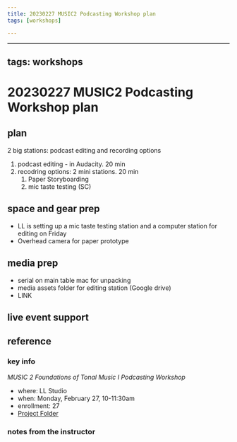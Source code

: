 ```yaml
---
title: 20230227 MUSIC2 Podcasting Workshop plan
tags: [workshops]

---
```


---
tags: workshops
---
# 20230227 MUSIC2 Podcasting Workshop plan

## plan
2 big stations: podcast editing and recording options
1. podcast editing - in Audacity. 20 min
2. recodring options: 2 mini stations. 20 min
    1. Paper Storyboarding
    2. mic taste testing (SC)
## space and gear prep
* LL is setting up a mic taste testing station and a computer station for editing on Friday
* Overhead camera for paper prototype
## media prep
* serial on main table mac for unpacking
* media assets folder for editing station (Google drive)
* LINK
## live event support
## reference
### key info
*MUSIC 2 Foundations of Tonal Music I Podcasting Workshop*
* where: LL Studio 
* when: Monday, February 27, 10-11:30am
* enrollment: 27
* [Project Folder](https://drive.google.com/drive/folders/1psBcQHPbs-WErn6YHlqhFRXrVnwPAXs2)

### notes from the instructor
